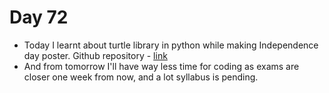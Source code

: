 # Day 72

- Today I learnt about turtle library in python while making Independence day poster. 
Github repository - [link](https://github.com/AnantLuthra/Indian-Flag-)
- And from tomorrow I'll have way less time for coding as exams are closer one week from now, and a lot syllabus is pending.